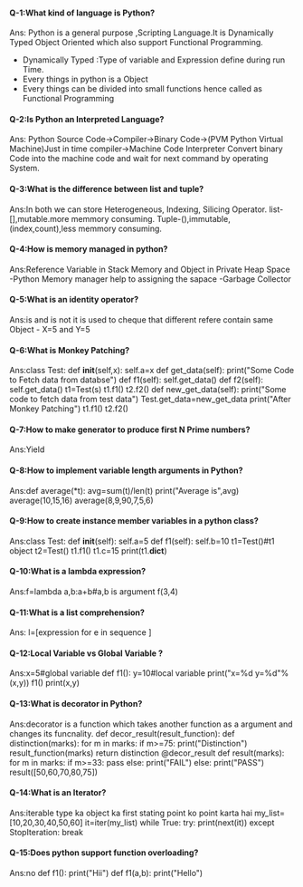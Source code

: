 #### Q-1:What kind of language is Python?
Ans: Python is a general purpose ,Scripting Language.It is Dynamically Typed Object Oriented which also support Functional Programming.
- Dynamically Typed :Type of variable and Expression define during run Time.
- Every things in python is a Object
- Every things can be divided into small functions hence called as Functional Programming

#### Q-2:Is Python an Interpreted Language?
Ans: Python Source Code->Compiler->Binary Code->(PVM Python Virtual Machine)Just in time compiler->Machine Code
    Interpreter Convert binary Code into the machine code and wait for next command by operating System.

#### Q-3:What is the difference between list and tuple?
Ans:In both we can store Heterogeneous, Indexing, Silicing Operator.
    list-[],mutable.more memmory consuming.
    Tuple-(),immutable,(index,count),less memmory consuming.

#### Q-4:How is memory managed in python?
Ans:Reference Variable in Stack Memory and Object in Private Heap Space
    -Python Memory manager help to assigning the sapace
    -Garbage Collector

#### Q-5:What is an identity operator?
Ans:is and is not it is used to cheque that different refere contain same Object
    - X=5 and Y=5

#### Q-6:What is Monkey Patching?
Ans:class Test:
        def __init__(self,x):
            self.a=x
        def get_data(self):
            print("Some Code to Fetch data from databse")
        def f1(self):
            self.get_data()
        def f2(self):
            self.get_data()
    t1=Test(s)
    t1.f1()
    t2.f2()
    def new_get_data(self):
        print("Some code to fetch data from test data")
    Test.get_data=new_get_data
    print("After Monkey Patching")
    t1.f1()
    t2.f2()

#### Q-7:How to make generator to produce first N Prime numbers?
Ans:Yield

#### Q-8:How to implement variable length arguments in Python?
Ans:def average(*t):
        avg=sum(t)/len(t)
        print("Average is",avg)
    average(10,15,16)
    average(8,9,90,7,5,6)

#### Q-9:How to create instance member variables in a python class?
Ans:class Test:
        def __init__(self):
            self.a=5
        def f1(self):
            self.b=10
    t1=Test()#t1 object
    t2=Test()
    t1.f1()
    t1.c=15
    print(t1.__dict__)

#### Q-10:What is a lambda expression?
Ans:f=lambda a,b:a+b#a,b is argument
    f(3,4)

#### Q-11:What is a list comprehension?
Ans: l=[expression for e in sequence ]

#### Q-12:Local Variable vs Global Variable ?
Ans:x=5#global variable
    def f1():
         y=10#local variable
         print("x=%d y=%d"%(x,y))
    f1()
    print(x,y)
    
#### Q-13:What is decorator in Python?
Ans:decorator is a function which takes another function as a argument and changes its funcnality.
    def decor_result(result_function):
        def distinction(marks):
            for m in marks:
                if m>=75:
                    print("Distinction")
            result_function(marks)
        return distinction
    @decor_result
    def result(marks):
        for m in marks:
            if m>=33:
                pass
            else:
                print("FAIL")
        else:
            print("PASS")
    result([50,60,70,80,75])

#### Q-14:What is an Iterator?
Ans:iterable type ka object ka first stating point ko point karta hai
    my_list=[10,20,30,40,50,60]
    it=iter(my_list)
    while True:
        try:
            print(next(it))
        except StopIteration:
            break

#### Q-15:Does python support function overloading?
Ans:no
    def f1():
        print("Hii")
    def f1(a,b):
        print("Hello")

